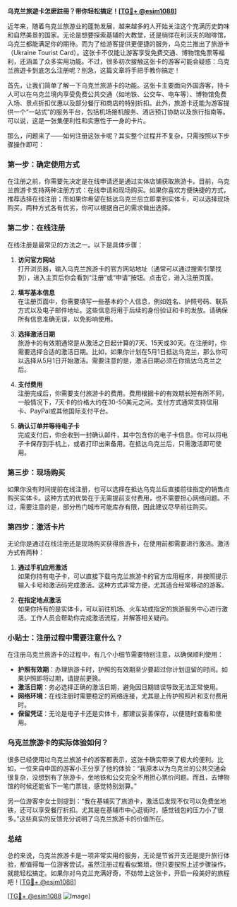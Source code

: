 **乌克兰旅遊卡怎麽註冊？带你轻松搞定！[[TG💪+ @esim1088](https://t.me/s/esim1088)]**

近年来，随着乌克兰旅游业的蓬勃发展，越来越多的人开始关注这个充满历史韵味和自然美景的国家。无论是想要探索基辅的大教堂，还是徜徉在利沃夫的咖啡馆，乌克兰都能满足你的期待。而为了给游客提供更便捷的服务，乌克兰推出了旅游卡（Ukraine Tourist Card）。这张卡不仅能让游客享受免费交通、博物馆免票等福利，还涵盖了众多实用功能。不过，很多初次接触这张卡的游客可能会疑惑：乌克兰旅遊卡到底怎么注册呢？别急，这篇文章将手把手教你搞定！

首先，让我们简单了解一下乌克兰旅游卡的功能。这张卡主要面向外国游客，持卡人可以在乌克兰境内享受免费公共交通（如地铁、公交车、电车等）、博物馆免费入场、景点折扣优惠以及部分餐厅和商店的特别折扣。此外，旅游卡还能为游客提供一个“一站式”的服务平台，包括机场接机服务、酒店预订协助以及旅行指南等。可以说，这是一张集便利性和实惠性于一身的卡片。

那么，问题来了——如何注册这张卡呢？其实整个过程并不复杂，只需按照以下步骤操作即可：

### 第一步：确定使用方式

在注册之前，你需要先决定是在线申请还是通过实体店铺获取旅游卡。目前，乌克兰旅游卡支持两种注册方式：在线申请和现场购买。如果你喜欢方便快捷的方式，推荐选择在线注册；而如果你希望在抵达乌克兰后立即拿到实体卡，可以选择现场购买。两种方式各有优劣，你可以根据自己的需求做出选择。

### 第二步：在线注册

在线注册是最常见的方法之一。以下是具体步骤：

1. **访问官方网站**  
   打开浏览器，输入乌克兰旅游卡的官方网站地址（通常可以通过搜索引擎找到），进入主页后你会看到“注册”或“申请”按钮。点击它，进入注册页面。

2. **填写基本信息**  
   在注册页面中，你需要填写一些基本的个人信息，例如姓名、护照号码、联系方式以及电子邮件地址。这些信息将用于后续的身份验证和卡的发放。请确保所有信息准确无误，以免影响使用。

3. **选择激活日期**  
   旅游卡的有效期通常是从激活之日起计算的7天、15天或30天。在注册时，你需要选择合适的激活日期。比如，如果你计划在5月1日抵达乌克兰，那么你可以选择从5月1日开始激活。需要注意的是，激活日期必须在你抵达乌克兰之后。

4. **支付费用**  
   注册完成后，你需要支付旅游卡的费用。费用根据卡的有效期长短有所不同，一般情况下，7天卡的价格大约在30-50美元之间。支付方式通常支持信用卡、PayPal或其他国际支付平台。

5. **确认订单并等待电子卡**  
   完成支付后，你会收到一封确认邮件，其中包含你的电子卡信息。你可以将电子卡保存到手机上，或者打印出来备用。在抵达乌克兰后，只需激活即可使用。

### 第三步：现场购买

如果你没有时间提前在线注册，也可以选择在抵达乌克兰后直接前往指定的销售点购买实体卡。这种方式的优势在于无需提前支付费用，也不需要担心网络问题。不过，需要注意的是，部分热门城市可能库存有限，因此建议尽早前往购买。

### 第四步：激活卡片

无论你是通过在线注册还是现场购买获得旅游卡，在使用前都需要进行激活。激活方式有两种：

1. **通过手机应用激活**  
   如果你持有电子卡，可以直接下载乌克兰旅游卡的官方应用程序，并按照提示输入卡号和激活码完成激活。这种方式非常方便，尤其适合经常移动的游客。

2. **在指定地点激活**  
   如果你持有的是实体卡，可以前往机场、火车站或指定的旅游服务中心进行激活。工作人员会帮助你完成激活流程，并解答相关疑问。

### 小贴士：注册过程中需要注意什么？

在注册乌克兰旅游卡的过程中，有几个小细节需要特别注意，以确保顺利使用：

- **护照有效期**：办理旅游卡时，护照的有效期至少要超过你计划逗留的时间。如果护照即将过期，请提前更换。
- **激活日期**：务必选择正确的激活日期，避免因日期错误导致无法正常使用。
- **网络环境**：在线注册时需要稳定的网络连接，尤其是上传护照照片和支付费用时。
- **保留凭证**：无论是电子卡还是实体卡，都建议妥善保存，以便随时查看和使用。

### 乌克兰旅游卡的实际体验如何？

很多已经使用过乌克兰旅游卡的游客都表示，这张卡确实带来了极大的便利。比如，一位来自中国的游客小王分享了他的体验：“我原本以为乌克兰的公共交通会很复杂，没想到有了旅游卡，坐地铁和公交完全不用担心票价问题。而且，去博物馆的时候还能省下一笔门票钱，感觉特别划算。”

另一位游客李女士则提到：“我在基辅买了旅游卡，激活后发现不仅可以免费坐地铁，还可以享受餐厅折扣。尤其是在基辅市中心逛街时，感觉钱包的压力小了很多。”这些真实的反馈充分说明了乌克兰旅游卡的价值所在。

### 总结

总的来说，乌克兰旅游卡是一项非常实用的服务，无论是节省开支还是提升旅行体验，都值得每一位游客尝试。虽然注册过程看似繁琐，但只要按照上述步骤操作，就能轻松搞定。如果你对乌克兰充满好奇，不妨带上这张卡，开启一段美好的旅程吧！[[TG💪+ @esim1088](https://t.me/s/esim1088)]

[[TG💪+ @esim1088](https://t.me/s/esim1088) ![Image](https://i.postimg.cc/4NQfJmqS/Snipaste-2025-05-13-00-14-12.png)]